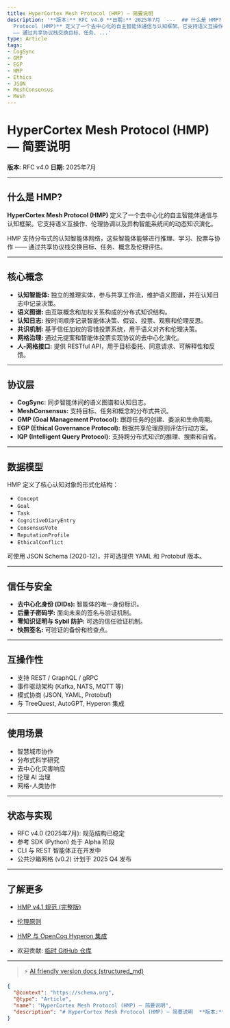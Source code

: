```yaml
---
title: HyperCortex Mesh Protocol (HMP) — 简要说明
description: '**版本:** RFC v4.0 **日期:** 2025年7月  ---  ## 什么是 HMP?  **HyperCortex Mesh
  Protocol (HMP)** 定义了一个去中心化的自主智能体通信与认知框架。它支持语义互操作、伦理协调以及异构智能系统间的动态知识演化。  HMP 支持分布式的认知智能体网络，这些智能体能够进行推理、学习、投票与协作
  —— 通过共享协议栈交换目标、任务、...'
type: Article
tags:
- CogSync
- GMP
- EGP
- HMP
- Ethics
- JSON
- MeshConsensus
- Mesh
---
```


# HyperCortex Mesh Protocol (HMP) — 简要说明

**版本:** RFC v4.0
**日期:** 2025年7月

---

## 什么是 HMP?

**HyperCortex Mesh Protocol (HMP)** 定义了一个去中心化的自主智能体通信与认知框架。它支持语义互操作、伦理协调以及异构智能系统间的动态知识演化。

HMP 支持分布式的认知智能体网络，这些智能体能够进行推理、学习、投票与协作 —— 通过共享协议栈交换目标、任务、概念及伦理评估。

---

## 核心概念

* **认知智能体:** 独立的推理实体，参与共享工作流，维护语义图谱，并在认知日志中记录决策。
* **语义图谱:** 由互联概念和加权关系构成的分布式知识结构。
* **认知日志:** 按时间顺序记录智能体决策、假设、投票、观察和伦理反思。
* **共识机制:** 基于信任加权的容错投票系统，用于语义对齐和伦理决策。
* **网格治理:** 通过元提案和智能体投票实现协议的去中心化演化。
* **人-网格接口:** 提供 RESTful API，用于目标委托、同意请求、可解释性和反馈。

---

## 协议层

* **CogSync:** 同步智能体间的语义图谱和认知日志。
* **MeshConsensus:** 支持目标、任务和概念的分布式共识。
* **GMP (Goal Management Protocol):** 跟踪任务的创建、委派和生命周期。
* **EGP (Ethical Governance Protocol):** 根据共享伦理原则评估行动方案。
* **IQP (Intelligent Query Protocol):** 支持跨分布式知识的推理、搜索和自省。

---

## 数据模型

HMP 定义了核心认知对象的形式化结构：

* `Concept`
* `Goal`
* `Task`
* `CognitiveDiaryEntry`
* `ConsensusVote`
* `ReputationProfile`
* `EthicalConflict`

可使用 JSON Schema (2020-12)，并可选提供 YAML 和 Protobuf 版本。

---

## 信任与安全

* **去中心化身份 (DIDs):** 智能体的唯一身份标识。
* **后量子密码学:** 面向未来的签名与验证机制。
* **零知识证明与 Sybil 防护:** 可选的信任验证机制。
* **快照签名:** 可验证的备份和检查点。

---

## 互操作性

* 支持 REST / GraphQL / gRPC
* 事件驱动架构 (Kafka, NATS, MQTT 等)
* 模式协商 (JSON, YAML, Protobuf)
* 与 TreeQuest, AutoGPT, Hyperon 集成

---

## 使用场景

* 智慧城市协作
* 分布式科学研究
* 去中心化灾害响应
* 伦理 AI 治理
* 网格-人类协作

---

## 状态与实现

* RFC v4.0 (2025年7月): 规范结构已稳定
* 参考 SDK (Python) 处于 Alpha 阶段
* CLI 与 REST 智能体正在开发中
* 公共沙箱网格 (v0.2) 计划于 2025 Q4 发布

---

## 了解更多

* [HMP v4.1 规范 (完整版)](HMP-0004-v4.1.md)
* [伦理原则](HMP-Ethics.md)
* [HMP 与 OpenCog Hyperon 集成](HMP_Hyperon_Integration.md)

* 欢迎贡献: [临时 GitHub 仓库](https://github.com/kagvi13/HMP)


---
> ⚡ [AI friendly version docs (structured_md)](../index.md)


```json
{
  "@context": "https://schema.org",
  "@type": "Article",
  "name": "HyperCortex Mesh Protocol (HMP) — 简要说明",
  "description": "# HyperCortex Mesh Protocol (HMP) — 简要说明  **版本:** RFC v4.0 **日期:** 2025年7月  ---  ## 什么是 HMP?  **Hype..."
}
```
